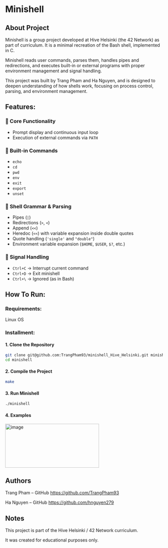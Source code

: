 # Minishell

## About Project 

Minishell is a group project developed at Hive Helsinki (the 42 Network) as part of curriculum. 
It is a minimal recreation of the Bash shell, implemented in C.

Minishell reads user commands, parses them, handles pipes and redirections, and executes built-in or external programs with proper environment management and signal handling.

This project was built by Trang Pham and Ha Nguyen, and is designed to deepen understanding of how shells work, focusing on process control, parsing, and environment management.

## Features:

### 🔹 Core Functionality
- Prompt display and continuous input loop  
- Execution of external commands via `PATH`  

### 🔹 Built-in Commands
- `echo`  
- `cd`  
- `pwd`  
- `env`  
- `exit`  
- `export`  
- `unset`

### 🔹 Shell Grammar & Parsing
- Pipes (`|`)  
- Redirections (`>`, `<`)
- Append (`<<`)
- Heredoc (`<<`) with variable expansion inside double quotes  
- Quote handling (`'single'` and `"double"`)  
- Environment variable expansion (`$HOME`, `$USER`, `$?`, etc.)  

### 🔹 Signal Handling
- `Ctrl+C` → Interrupt current command  
- `Ctrl+D` → Exit minishell  
- `Ctrl+\` → Ignored (as in Bash)

## How To Run:

### Requirements:
Linux OS

### Installment:
#### 1. Clone the Repository
```bash
git clone git@github.com:TrangPham93/minishell_Hive_Helsinki.git minishell
cd minishell
```
#### 2. Compile the Project
```bash
make
```
#### 3. Run Minishell
```bash
./minishell
```

#### 4. Examples

<img width="300" height="140" alt="image" src="https://github.com/user-attachments/assets/02cf4b65-aca0-42eb-9aaa-60591193fe6b" />

## Authors

Trang Pham – GitHub <https://github.com/TrangPham93>

Ha Nguyen – GitHub <https://github.com/hnguyen279>

## Notes

This project is part of the Hive Helsinki / 42 Network curriculum.

It was created for educational purposes only.
